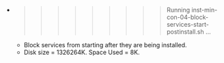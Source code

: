 * >>>>>>>>> Running inst-min-con-04-block-services-start-postinstall.sh ...
  * Block services from starting after they are being installed.
  * Disk size = 1326264K. Space Used = 8K.

